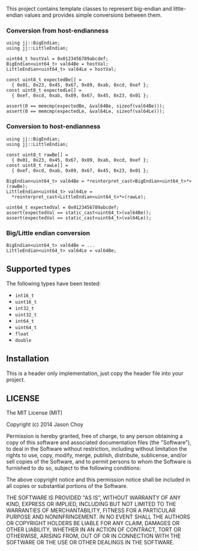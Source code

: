 This project contains template classes to represent big-endian and little-endian values and provides simple conversions between them.

### Conversion from host-endianness

```
using jj::BigEndian;
using jj::LittleEndian;

uint64_t hostVal = 0x0123456789abcdef;
BigEndian<uint64_t> val64Be = hostVal;
LittleEndian<uint64_t> val64Le = hostVal;

const uint8_t expectedBe[] =
  { 0x01, 0x23, 0x45, 0x67, 0x89, 0xab, 0xcd, 0xef };
const uint8_t expectedLe[] =
  { 0xef, 0xcd, 0xab, 0x89, 0x67, 0x45, 0x23, 0x01 };

assert(0 == memcmp(expectedBe, &val64Be, sizeof(val64Be)));
assert(0 == memcmp(expectedLe, &val64Le, sizeof(val64Le)));
```

### Conversion to host-endianness
```
using jj::BigEndian;
using jj::LittleEndian;

const uint8_t rawBe[] =
  { 0x01, 0x23, 0x45, 0x67, 0x89, 0xab, 0xcd, 0xef };
const uint8_t rawLe[] =
  { 0xef, 0xcd, 0xab, 0x89, 0x67, 0x45, 0x23, 0x01 };

BigEndian<uint64_t> val64Be = *reinterpret_cast<BigEndian<uint64_t>*>(rawBe);
LittleEndian<uint64_t> val64Le =
  *reinterpret_cast<LittleEndian<uint64_t>*>(rawLe);

uint64_t expectedVal = 0x0123456789abcdef;
assert(expectedVal == static_cast<uint64_t>(val64Be));
assert(expectedVal == static_cast<uint64_t>(val64Le));
```

### Big/Little endian conversion
```
BigEndian<uint64_t> val64Be = ...
LittleEndian<uint64_t> val64Le = val64Be;
```

## Supported types

The following types have been tested:

- `int16_t`
- `uint16_t`
- `int32_t`
- `uint32_t`
- `int64_t`
- `uint64_t`
- `float`
- `double`

## Installation

This is a header only implementation, just copy the header file into your project.

## LICENSE

The MIT License (MIT)

Copyright (c) 2014 Jason Choy

Permission is hereby granted, free of charge, to any person obtaining a copy
of this software and associated documentation files (the "Software"), to deal
in the Software without restriction, including without limitation the rights
to use, copy, modify, merge, publish, distribute, sublicense, and/or sell
copies of the Software, and to permit persons to whom the Software is
furnished to do so, subject to the following conditions:

The above copyright notice and this permission notice shall be included in all
copies or substantial portions of the Software.

THE SOFTWARE IS PROVIDED "AS IS", WITHOUT WARRANTY OF ANY KIND, EXPRESS OR
IMPLIED, INCLUDING BUT NOT LIMITED TO THE WARRANTIES OF MERCHANTABILITY,
FITNESS FOR A PARTICULAR PURPOSE AND NONINFRINGEMENT. IN NO EVENT SHALL THE
AUTHORS OR COPYRIGHT HOLDERS BE LIABLE FOR ANY CLAIM, DAMAGES OR OTHER
LIABILITY, WHETHER IN AN ACTION OF CONTRACT, TORT OR OTHERWISE, ARISING FROM,
OUT OF OR IN CONNECTION WITH THE SOFTWARE OR THE USE OR OTHER DEALINGS IN THE
SOFTWARE.
